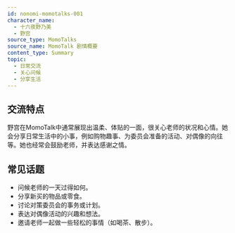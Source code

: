 ```yaml
---
id: nonomi-momotalks-001
character_name:
  - 十六夜野乃美
  - 野宫
source_type: MomoTalks
source_name: MomoTalk 剧情概要
content_type: Summary
topic:
  - 日常交流
  - 关心问候
  - 分享生活
---
```

## 交流特点
野宫在MomoTalk中通常展现出温柔、体贴的一面，很关心老师的状况和心情。她会分享日常生活中的小事，例如购物趣事、为委员会准备的活动、对偶像的向往等。她也经常会鼓励老师，并表达感谢之情。

## 常见话题
*   问候老师的一天过得如何。
*   分享新买的物品或零食。
*   讨论对策委员会的事务或计划。
*   表达对偶像活动的兴趣和想法。
*   邀请老师一起做一些轻松的事情（如喝茶、散步）。